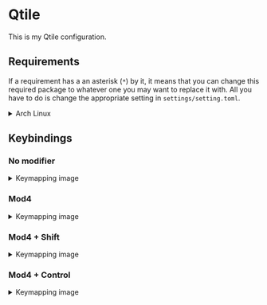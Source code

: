 # Qtile

This is my Qtile configuration.

## Requirements

If a requirement has a an asterisk (`*`) by it, it means that you can change
this required package to whatever one you may want to replace it with.
All you have to do is change the appropriate setting in
`settings/setting.toml`.

<details>
<summary>Arch Linux</summary>

- `xorg` & `wayland`
- `light-locker`*
- `qtile`
- `python-pywlroots`
- `python-dbus-next`
- `python-pyxdg`
- `picom`
- `rofi`* & `wofi`*
- `papirus-icon-theme`
- `xdotool`* & `wtype`*
- `kitty`*
- `network-manager-applet`
- `redshift` & `gammastep`
- `pamixer` & `pavucontrol`*
- `xfce4-screenshooter`*
- `firefox`*
- `ttf-fira-code`
- `ttf-fira-mono`
- `ttf-fira-sans`
- `ttf-firacode-nerd`

</details>

## Keybindings

### No modifier

<details>
<summary>Keymapping image</summary>

![no mod bindings](./no_modifier.png "No modifier bindings")

</details>

### Mod4

<details>
<summary>Keymapping image</summary>

![mod4 bindings](./mod4.png "Mod4 bindings")

</details>

### Mod4 + Shift

<details>
<summary>Keymapping image</summary>

![mod4+shift bindings](./mod4-shift.png "Mod4+Shift bindings")

</details>

### Mod4 + Control

<details>
<summary>Keymapping image</summary>

![mod4+control bindings](./mod4-control.png "Mod4+Control bindings")

</details>

